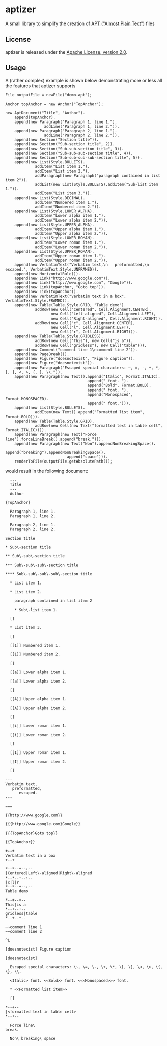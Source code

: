 aptizer
=======

A small library to simplify the creation of [APT ("Almost Plain Text")](http://maven.apache.org/doxia/references/apt-format.html) files

License
-------
aptizer is released under the [Apache License, version 2.0](http://www.apache.org/licenses/LICENSE-2.0.html).

Usage
-----

A (rather complex) example is shown below demonstrating more or less all the features that aptizer supports

    File outputFile = newFile("demo.apt");
    
    Anchor topAnchor = new Anchor("TopAnchor");
    
    new AptDocument("Title", "Author").
        append(topAnchor).
        append(new Paragraph("Paragraph 1, line 1.").
                     addLine("Paragraph 1, line 2.")).
        append(new Paragraph("Paragraph 2, line 1.").
                     addLine("Paragraph 2, line 2.")).
        append(new Section("Section title")).
        append(new Section("Sub-section title", 2)).
        append(new Section("Sub-sub-section title", 3)).
        append(new Section("Sub-sub-sub-section title", 4)).
        append(new Section("Sub-sub-sub-sub-section title", 5)).
        append(new List(Style.BULLETS).
                 addItem("List item 1.").
                 addItem("List item 2.").
                 addParagraph(new Paragraph("paragraph contained in list item 2")).
                 addList(new List(Style.BULLETS).addItem("Sub-list item 1.")).
                 addItem("List item 3.")).
        append(new List(Style.DECIMAL).
                 addItem("Numbered item 1.").
                 addItem("Numbered item 2.")).
        append(new List(Style.LOWER_ALPHA).
                 addItem("Lower alpha item 1.").
                 addItem("Lower alpha item 2.")).
        append(new List(Style.UPPER_ALPHA).
                 addItem("Upper alpha item 1.").
                 addItem("Upper alpha item 2.")).
        append(new List(Style.LOWER_ROMAN).
                 addItem("Lower roman item 1.").
                 addItem("Lower roman item 2.")).
        append(new List(Style.UPPER_ROMAN).
                 addItem("Upper roman item 1.").
                 addItem("Upper roman item 2.")).
        append(new VerbatimText("Verbatim text,\n   preformatted,\n      escaped.", VerbatimText.Style.UNFRAMED)).
        append(new HorizontalRule()).
        append(new Link("http://www.google.com")).
        append(new Link("http://www.google.com", "Google")).
        append(new Link(topAnchor, "Goto top")).
        append(new Link(topAnchor)).
        append(new VerbatimText("Verbatim text in a box", VerbatimText.Style.FRAMED)).
        append(new Table(Table.Style.GRID, "Table demo").
                 addRow(new Cell("Centered", Cell.Alignment.CENTER),
                        new Cell("Left-aligned", Cell.Alignment.LEFT),
                        new Cell("Right-aligned", Cell.Alignment.RIGHT)).
                 addRow(new Cell("c", Cell.Alignment.CENTER),
                        new Cell("l", Cell.Alignment.LEFT),
                        new Cell("r", Cell.Alignment.RIGHT))).
        append(new Table(Table.Style.GRIDLESS).
                 addRow(new Cell("This"), new Cell("is a")).
                 addRow(new Cell("gridless"), new Cell("table"))).
        append(new Comment("comment line 1\ncomment line 2")).
        append(new PageBreak()).
        append(new Figure("doesnotexist", "Figure caption")).
        append(new Figure("doesnotexist")).
        append(new Paragraph("Escaped special characters: ~, =, -, +, *, [, ], <, >, {, }, \\.")).
        append(new Paragraph(new Text().append("Italic", Format.ITALIC).
                                        append(" font. ").
                                        append("Bold", Format.BOLD).
                                        append(" font. ").
                                        append("Monospaced", Format.MONOSPACED).
                                        append(" font."))).
        append(new List(Style.BULLETS).
                 addItem(new Text().append("Formatted list item", Format.BOLD))).
        append(new Table(Table.Style.GRID).
                 addRow(new Cell(new Text("formatted text in table cell", Format.ITALIC)))).
        append(new Paragraph(new Text("Force line").forceLineBreak().append("break."))).
        append(new Paragraph(new Text("Non").appendNonBreakingSpace().
                               append("breaking").appendNonBreakingSpace().
                               append("space"))).
        renderToFile(outputFile.getAbsolutePath());
        
would result in the following document:

      ---
      Title
      ---
      Author
    
    {TopAnchor}
    
      Paragraph 1, line 1.
      Paragraph 1, line 2.
    
      Paragraph 2, line 1.
      Paragraph 2, line 2.
    
    Section title
    
    * Sub\-section title
    
    ** Sub\-sub\-section title
    
    *** Sub\-sub\-sub\-section title
    
    **** Sub\-sub\-sub\-sub\-section title
    
      * List item 1.
    
      * List item 2.
    
        paragraph contained in list item 2
    
        * Sub\-list item 1.
    
      []
    
      * List item 3.
    
      []
    
      [[1]] Numbered item 1.
    
      [[1]] Numbered item 2.
    
      []
    
      [[a]] Lower alpha item 1.
    
      [[a]] Lower alpha item 2.
    
      []
    
      [[A]] Upper alpha item 1.
    
      [[A]] Upper alpha item 2.
    
      []
    
      [[i]] Lower roman item 1.
    
      [[i]] Lower roman item 2.
    
      []
    
      [[I]] Upper roman item 1.
    
      [[I]] Upper roman item 2.
    
      []
    
    ---
    Verbatim text,
       preformatted,
          escaped.
    ---
    
    ===
    
    {{http://www.google.com}}
    
    {{{http://www.google.com}Google}}
    
    {{{TopAnchor}Goto top}}
    
    {{TopAnchor}}
    
    +--+
    Verbatim text in a box
    +--+
    
    *--*--+--:--
    |Centered|Left\-aligned|Right\-aligned
    *--*--+--:--
    |c|l|r
    *--*--+--:--
    Table demo
    
    *--+--+--
    This|is a
    *--+--+--
    gridless|table
    *--+--+--
    
    ~~comment line 1
    ~~comment line 2
    
    ^L
    
    [doesnotexist] Figure caption
    
    [doesnotexist]
    
      Escaped special characters: \~, \=, \-, \+, \*, \[, \], \<, \>, \{, \}, \\.
    
      <Italic> font. <<Bold>> font. <<<Monospaced>>> font.
    
      * <<Formatted list item>>
    
      []
    
    *--+--
    |<formatted text in table cell>
    *--+--
    
      Force line\
    break.
    
      Non\ breaking\ space